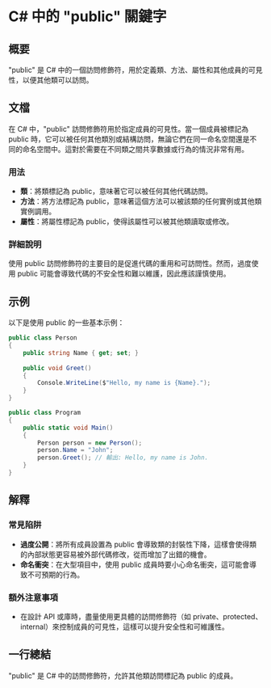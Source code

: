 <!--
Meta Description: # C# 中的 "public" 關鍵字 ## 概要 "public" 是 C# 中的一個訪問修飾符，用於定義類、方法、屬性和其他成員的可見性，以便其他類可以訪問。 ## 文檔 在 C# 中，"public" 訪問修飾符用於指定成員的可見性。當一個成員被標記為 public 時，它可以被任何其他類別...
Meta Keywords: public, person, name, class, void
-->

# C# 中的 "public" 關鍵字

## 概要
"public" 是 C# 中的一個訪問修飾符，用於定義類、方法、屬性和其他成員的可見性，以便其他類可以訪問。

## 文檔
在 C# 中，"public" 訪問修飾符用於指定成員的可見性。當一個成員被標記為 public 時，它可以被任何其他類別或結構訪問，無論它們在同一命名空間還是不同的命名空間中。這對於需要在不同類之間共享數據或行為的情況非常有用。

### 用法
- **類**：將類標記為 public，意味著它可以被任何其他代碼訪問。
- **方法**：將方法標記為 public，意味著這個方法可以被該類的任何實例或其他類實例調用。
- **屬性**：將屬性標記為 public，使得該屬性可以被其他類讀取或修改。

### 詳細說明
使用 public 訪問修飾符的主要目的是促進代碼的重用和可訪問性。然而，過度使用 public 可能會導致代碼的不安全性和難以維護，因此應該謹慎使用。

## 示例
以下是使用 public 的一些基本示例：

```csharp
public class Person
{
    public string Name { get; set; }
    
    public void Greet()
    {
        Console.WriteLine($"Hello, my name is {Name}.");
    }
}

public class Program
{
    public static void Main()
    {
        Person person = new Person();
        person.Name = "John";
        person.Greet(); // 輸出: Hello, my name is John.
    }
}
```

## 解釋
### 常見陷阱
- **過度公開**：將所有成員設置為 public 會導致類的封裝性下降，這樣會使得類的內部狀態更容易被外部代碼修改，從而增加了出錯的機會。
- **命名衝突**：在大型項目中，使用 public 成員時要小心命名衝突，這可能會導致不可預期的行為。

### 額外注意事項
- 在設計 API 或庫時，盡量使用更具體的訪問修飾符（如 private、protected、internal）來控制成員的可見性，這樣可以提升安全性和可維護性。

## 一行總結
"public" 是 C# 中的訪問修飾符，允許其他類訪問標記為 public 的成員。